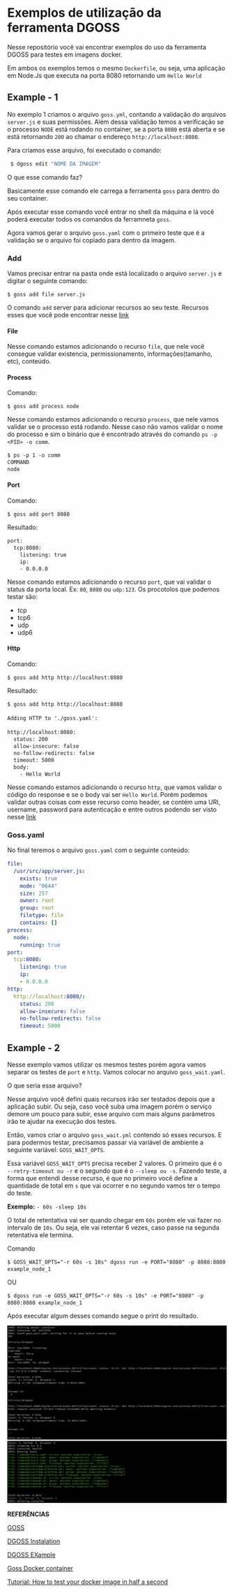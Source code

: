 # Exemplos de utilização da ferramenta DGOSS

Nesse repositório você vai encontrar exemplos do uso da ferramenta DGOSS para testes em imagens docker.


Em ambos os exemplos temos o mesmo `Dockerfile`, ou seja, uma aplicação em Node.Js que executa na porta 8080 retornando um `Hello World`

## Example - 1

No exemplo 1 criamos o arquivo `goss.yml`, contando a validação do arquivos `server.js` e suas permissões. Além dessa validação temos a verificação se o processo `NODE` está rodando no container, se a porta `8080` está aberta e se está retornando `200` ao chamar o endereço `http://localhost:8080`.

Para criamos esse arquivo, foi executado o comando: 
```sh
 $ dgoss edit "NOME DA IMAGEM"
```
O que esse comando faz?

Basicamente esse comando ele carrega a ferramenta `goss` para dentro do seu container.

Após executar esse comando você entrar no shell da máquina e lá você poderá executar todos os comandos da ferramneta `goss`.

Agora vamos gerar o arquivo `goss.yaml` com o primeiro teste que é a validação se o arquivo foi copiado para dentro da imagem. 

### Add

Vamos precisar entrar na pasta onde está localizado o arquivo `server.js` e digitar o seguinte comando:
```shell
$ goss add file server.js
```
O comando `add` server para adicionar recursos ao seu teste. Recursos esses que você pode encontrar nesse [link](https://github.com/aelsabbahy/goss/blob/master/docs/manual.md)

#### File

Nesse comando estamos adicionando o recurso `file`, que nele você consegue validar existencia, permissionamento, informações(tamanho, etc), conteúdo.

#### Process
Comando:
```shell
$ goss add process node
```

Nesse comando estamos adicionando o recurso `process`, que nele vamos validar se o processo está rodando. Nesse caso não vamos validar o nome do processo e sim o binário que é encontrado através do comando `ps -p <PID> -o comm`.
```shell
$ ps -p 1 -o comm
COMMAND
node
```

#### Port

Comando:
```shell
$ goss add port 8080
```
Resultado:
```
port:
  tcp:8080:
    listening: true
    ip:
    - 0.0.0.0
```

Nesse comando estamos adicionando o recurso `port`, que vai validar o status da porta local. Ex: `80`, `8080` ou `udp:123`.
Os procotolos que podemos testar são:

* tcp
* tcp6
* udp
* udp6


#### Http

Comando:
```shell
$ goss add http http://localhost:8080
```
Resultado:
```shell
$ goss add http http://localhost:8080

Adding HTTP to './goss.yaml':

http://localhost:8080:
  status: 200
  allow-insecure: false
  no-follow-redirects: false
  timeout: 5000
  body:
    - Hello World
```

Nesse comando estamos adicionando o recurso `http`, que vamos validar o código do response e se o body vai ser `Hello World`. Porém podemos validar outras coisas com esse recurso como header, se contém uma URI, username, password para autenticação e entre outros podendo ser visto nesse [link](https://github.com/aelsabbahy/goss/blob/master/docs/manual.md#http)





### Goss.yaml

No final teremos o arquivo `goss.yaml` com o seguinte conteúdo:
```yaml
file:
  /usr/src/app/server.js:
    exists: true
    mode: "0644"
    size: 257
    owner: root
    group: root
    filetype: file
    contains: []
process:
  node:
    running: true
port:
  tcp:8080:
    listening: true
    ip:
    - 0.0.0.0
http:
  http://localhost:8080/:
    status: 200
    allow-insecure: false
    no-follow-redirects: false
    timeout: 5000
```



## Example - 2

Nesse exemplo vamos utilizar os mesmos testes porém agora vamos separar os testes de `port` e `http`. Vamos colocar no arquivo `goss_wait.yaml`. 

O que seria esse arquivo?

Nesse arquivo você defini quais recursos irão ser testados depois que a aplicação subir. Ou seja, caso você suba uma imagem porém o serviço demore um pouco para subir, esse arquivo com mais alguns parâmetros irão te ajudar na execução dos testes.


Então, vamos criar o arquivo `goss_wait.yml` contendo só esses recursos. E para podermos testar, precisamos passar via variável de ambiente a seguinte variável: `GOSS_WAIT_OPTS`. 

Essa variável `GOSS_WAIT_OPTS` precisa receber 2 valores. O primeiro que é o `--retry-timeout ou -r` e o segundo que é o `--sleep ou -s`. Fazendo teste, a forma que entendi desse recurso, é que no primeiro você define a quantidade de total em `s` que vai ocorrer e no segundo vamos ter o tempo do teste. 

**Exemplo:** ```- 60s -sleep 10s```

O total de retentativa vai ser quando chegar em `60s` porém ele vai fazer no intervalo de `10s`. Ou seja, ele vai retentar 6 vezes, caso passe na segunda retentativa ele termina.

Comando
```shell
$ GOSS_WAIT_OPTS="-r 60s -s 10s" dgoss run -e PORT="8080" -p 8080:8080 example_node_1
```

OU
```shell
$ dgoss run -e GOSS_WAIT_OPTS="-r 60s -s 10s" -e PORT="8080" -p 8080:8080 example_node_1
```

Após executar algum desses comando segue o print do resultado.

![Image](img/goss_wait_1.png)
![Image](img/goss_wait_2.png)




**REFERÊNCIAS**

[GOSS](https://github.com/aelsabbahy/goss)

[DGOSS Instalation](https://github.com/aelsabbahy/goss/tree/master/extras/dgoss#installation)

[DGOSS EXample](https://github.com/aelsabbahy/dgoss-examples)

[Goss Docker container](https://github.com/aelsabbahy/goss-docker)

[Tutorial: How to test your docker image in half a second](https://medium.com/@aelsabbahy/tutorial-how-to-test-your-docker-image-in-half-a-second-bbd13e06a4a9)